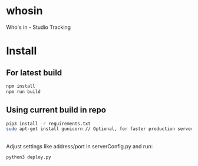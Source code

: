 # whosin
Who's in - Studio Tracking

# Install

## For latest build
```bash
npm install
npm run build
```
## Using current build in repo
```bash
pip3 install -r requirements.txt
sudo apt-get install gunicorn // Optional, for faster production server
```
\
Adjust settings like address/port in serverConfig.py and run:
```bash
python3 deploy.py
```